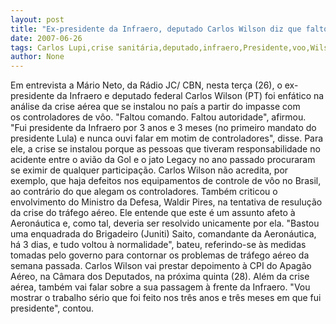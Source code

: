 ```yaml
---
layout: post
title: "Ex-presidente da Infraero, deputado Carlos Wilson diz que faltou comando na crise com os controladores de vôo "
date: 2007-06-26
tags: Carlos Lupi,crise sanitária,deputado,infraero,Presidente,voo,Wilson Witzel
author: None
---
```

Em entrevista a M&aacute;rio Neto, da R&aacute;dio JC/ CBN, nesta ter&ccedil;a&nbsp;(26), o&nbsp;ex-presidente da Infraero e deputado federal&nbsp;Carlos Wilson (PT) foi enf&aacute;tico na an&aacute;lise da crise a&eacute;rea&nbsp;que se instalou no pa&iacute;s a partir do impasse com os&nbsp;controladores de v&ocirc;o.
&quot;Faltou comando. Faltou autoridade&quot;, afirmou. &quot;Fui&nbsp;presidente da Infraero por 3 anos e 3 meses (no primeiro&nbsp;mandato do presidente Lula) e nunca ouvi falar em motim de controladores&quot;, disse.
Para ele, a crise se instalou porque as pessoas que tiveram&nbsp;responsabilidade no acidente entre o avi&atilde;o da Gol&nbsp;e o jato&nbsp;Legacy no ano passado procuraram se eximir de qualquer participa&ccedil;&atilde;o.
Carlos Wilson n&atilde;o acredita, por exemplo, que haja defeitos&nbsp;nos equipamentos de controle de v&ocirc;o no Brasil, ao contr&aacute;rio&nbsp;do que alegam os controladores.
Tamb&eacute;m criticou o envolvimento do Ministro da Defesa,&nbsp;Waldir Pires, na tentativa de resulu&ccedil;&atilde;o da crise do tr&aacute;fego&nbsp;a&eacute;reo. Ele entende que este &eacute; um assunto afeto &agrave; Aeron&aacute;utica e, como tal, deveria ser resolvido unicamente por ela.
&quot;Bastou uma enquadrada do Brigadeiro (Juniti) Saito,&nbsp;comandante da Aeron&aacute;utica, h&aacute; 3 dias, e tudo voltou &agrave;&nbsp;normalidade&quot;, bateu, referindo-se &agrave;s medidas tomadas pelo governo para contornar os problemas de tr&aacute;fego a&eacute;reo da semana passada.
Carlos Wilson vai prestar depoimento &agrave; CPI do Apag&atilde;o A&eacute;reo,&nbsp;na C&acirc;mara dos Deputados, na pr&oacute;xima quinta&nbsp;(28). Al&eacute;m da crise a&eacute;rea, tamb&eacute;m vai falar sobre a sua&nbsp;passagem &agrave; frente da Infraero.
&quot;Vou mostrar o trabalho s&eacute;rio que foi feito nos tr&ecirc;s anos e&nbsp;tr&ecirc;s meses em que fui presidente&quot;, contou. 